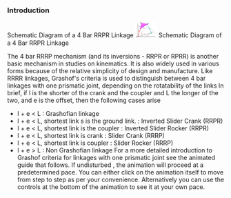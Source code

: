 ### Introduction
Schematic Diagram of a 4 Bar RRPR Linkage
<img src="experiment/images/RRRR_schematic.gif" width="10%">
Schematic Diagram of a 4 Bar RRPR Linkage

The 4 bar RRRP mechanism (and its inversions - RRPR or RPRR) is another basic mechanism in studies on kinematics. 
It is also widely used in various forms because of the relative simplicity of design and manufacture. Like RRRR 
linkages, Grashof's criteria is used to distinguish between 4 bar linkages with one prismatic joint, depending 
on the rotatability of the links In brief, if l is the shorter of the crank and the coupler and L the longer of
the two, and e is the offset, then the following cases arise

- l + e < L : Grashofian linkage
- l + e < L, shortest link s is the ground link. : Inverted Slider Crank (RRPR)
- l + e < L, shortest link is the coupler : Inverted Slider Rocker (RRPR)
- l + e < L, shortest link is crank : Slider Crank (RRRP)
- l + e < L, shortest link is coupler : Slider Rocker (RRRP)
- l + e > L : Non Grashofian linkage
For a more detailed introduction to Grashof criteria for linkages with one prismatic joint see the animated guide that follows. If undisturbed , the animation will proceed at a predetermined pace. You can either click on the animation itself to move from step to step as per your convenience. Alternatively you can use the controls at the bottom of the animation to see it at your own pace.

